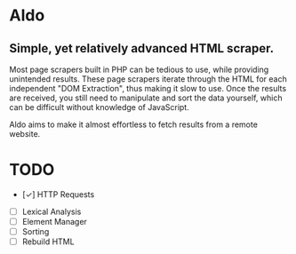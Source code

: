 # Aldo

Simple, yet relatively advanced HTML scraper.
---
Most page scrapers built in PHP can be tedious to use, while providing unintended results. These page scrapers iterate through the HTML
for each independent "DOM Extraction", thus making it slow to use. Once the results are received, you still need to manipulate and sort the data yourself, which can be difficult without knowledge of JavaScript.

Aldo aims to make it almost effortless to fetch results from a remote website.

# TODO
* [✓] HTTP Requests
* [ ] Lexical Analysis
* [ ] Element Manager
* [ ] Sorting
* [ ] Rebuild HTML